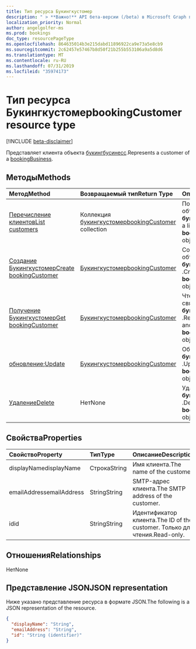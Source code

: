 ```yaml
---
title: Тип ресурса Букингкустомер
description: " > **Важно!** API бета-версии (/beta) в Microsoft Graph проходят тестирование и могут быть изменены. Использование этих API в производственных приложениях не поддерживается."
localization_priority: Normal
author: angelgolfer-ms
ms.prod: bookings
doc_type: resourcePageType
ms.openlocfilehash: 864635014b3e215dabd11896922ca9e73a5e8cb9
ms.sourcegitcommit: 2c62457e57467b8d50f21b255b553106a9a5d8d6
ms.translationtype: MT
ms.contentlocale: ru-RU
ms.lasthandoff: 07/31/2019
ms.locfileid: "35974173"
---
```

# <a name="bookingcustomer-resource-type"></a><span data-ttu-id="fd595-104">Тип ресурса Букингкустомер</span><span class="sxs-lookup"><span data-stu-id="fd595-104">bookingCustomer resource type</span></span>

 [!INCLUDE [beta-disclaimer](../../includes/beta-disclaimer.md)]
 
<span data-ttu-id="fd595-105">Представляет клиента объекта [букингбусинесс](bookingbusiness.md).</span><span class="sxs-lookup"><span data-stu-id="fd595-105">Represents a customer of a [bookingBusiness](bookingbusiness.md).</span></span>


## <a name="methods"></a><span data-ttu-id="fd595-106">Методы</span><span class="sxs-lookup"><span data-stu-id="fd595-106">Methods</span></span>

| <span data-ttu-id="fd595-107">Метод</span><span class="sxs-lookup"><span data-stu-id="fd595-107">Method</span></span>           | <span data-ttu-id="fd595-108">Возвращаемый тип</span><span class="sxs-lookup"><span data-stu-id="fd595-108">Return Type</span></span>    |<span data-ttu-id="fd595-109">Описание</span><span class="sxs-lookup"><span data-stu-id="fd595-109">Description</span></span>|
|:---------------|:--------|:----------|
|[<span data-ttu-id="fd595-110">Перечисление клиентов</span><span class="sxs-lookup"><span data-stu-id="fd595-110">List customers</span></span>](../api/bookingbusiness-list-customers.md) | <span data-ttu-id="fd595-111">Коллекция [букингкустомер](bookingcustomer.md)</span><span class="sxs-lookup"><span data-stu-id="fd595-111">[bookingCustomer](bookingcustomer.md) collection</span></span> | <span data-ttu-id="fd595-112">Получение списка объектов **букингкустомер** .</span><span class="sxs-lookup"><span data-stu-id="fd595-112">Get a list of **bookingCustomer** objects.</span></span> |
|[<span data-ttu-id="fd595-113">Создание Букингкустомер</span><span class="sxs-lookup"><span data-stu-id="fd595-113">Create bookingCustomer</span></span>](../api/bookingbusiness-post-customers.md) | [<span data-ttu-id="fd595-114">Букингкустомер</span><span class="sxs-lookup"><span data-stu-id="fd595-114">bookingCustomer</span></span>](bookingcustomer.md) | <span data-ttu-id="fd595-115">Создание нового объекта **букингкустомер** .</span><span class="sxs-lookup"><span data-stu-id="fd595-115">Create a new **bookingCustomer** object.</span></span> |
|[<span data-ttu-id="fd595-116">Получение Букингкустомер</span><span class="sxs-lookup"><span data-stu-id="fd595-116">Get bookingCustomer</span></span>](../api/bookingcustomer-get.md) | [<span data-ttu-id="fd595-117">Букингкустомер</span><span class="sxs-lookup"><span data-stu-id="fd595-117">bookingCustomer</span></span>](bookingcustomer.md) |<span data-ttu-id="fd595-118">Чтение свойств и связей объекта **букингкустомер** .</span><span class="sxs-lookup"><span data-stu-id="fd595-118">Read the properties and relationships of a **bookingCustomer** object.</span></span>|
|<span data-ttu-id="fd595-119">[обновление](../api/bookingcustomer-update.md);</span><span class="sxs-lookup"><span data-stu-id="fd595-119">[Update](../api/bookingcustomer-update.md)</span></span> | [<span data-ttu-id="fd595-120">Букингкустомер</span><span class="sxs-lookup"><span data-stu-id="fd595-120">bookingCustomer</span></span>](bookingcustomer.md) |<span data-ttu-id="fd595-121">Обновление объекта **букингкустомер** .</span><span class="sxs-lookup"><span data-stu-id="fd595-121">Update a **bookingCustomer** object.</span></span> |
|[<span data-ttu-id="fd595-122">Удаление</span><span class="sxs-lookup"><span data-stu-id="fd595-122">Delete</span></span>](../api/bookingcustomer-delete.md) | <span data-ttu-id="fd595-123">Нет</span><span class="sxs-lookup"><span data-stu-id="fd595-123">None</span></span> |<span data-ttu-id="fd595-124">Удаление объекта **букингкустомер** .</span><span class="sxs-lookup"><span data-stu-id="fd595-124">Delete a **bookingCustomer** object.</span></span> |

## <a name="properties"></a><span data-ttu-id="fd595-125">Свойства</span><span class="sxs-lookup"><span data-stu-id="fd595-125">Properties</span></span>
| <span data-ttu-id="fd595-126">Свойство</span><span class="sxs-lookup"><span data-stu-id="fd595-126">Property</span></span>     | <span data-ttu-id="fd595-127">Тип</span><span class="sxs-lookup"><span data-stu-id="fd595-127">Type</span></span>   |<span data-ttu-id="fd595-128">Описание</span><span class="sxs-lookup"><span data-stu-id="fd595-128">Description</span></span>|
|:---------------|:--------|:----------|
|<span data-ttu-id="fd595-129">displayName</span><span class="sxs-lookup"><span data-stu-id="fd595-129">displayName</span></span>|<span data-ttu-id="fd595-130">Строка</span><span class="sxs-lookup"><span data-stu-id="fd595-130">String</span></span>|<span data-ttu-id="fd595-131">Имя клиента.</span><span class="sxs-lookup"><span data-stu-id="fd595-131">The name of the customer.</span></span>|
|<span data-ttu-id="fd595-132">emailAddress</span><span class="sxs-lookup"><span data-stu-id="fd595-132">emailAddress</span></span>|<span data-ttu-id="fd595-133">String</span><span class="sxs-lookup"><span data-stu-id="fd595-133">String</span></span>|<span data-ttu-id="fd595-134">SMTP-адрес клиента.</span><span class="sxs-lookup"><span data-stu-id="fd595-134">The SMTP address of the customer.</span></span>|
|<span data-ttu-id="fd595-135">id</span><span class="sxs-lookup"><span data-stu-id="fd595-135">id</span></span>|<span data-ttu-id="fd595-136">String</span><span class="sxs-lookup"><span data-stu-id="fd595-136">String</span></span>| <span data-ttu-id="fd595-137">Идентификатор клиента.</span><span class="sxs-lookup"><span data-stu-id="fd595-137">The ID of the customer.</span></span> <span data-ttu-id="fd595-138">Только для чтения.</span><span class="sxs-lookup"><span data-stu-id="fd595-138">Read-only.</span></span>|

## <a name="relationships"></a><span data-ttu-id="fd595-139">Отношения</span><span class="sxs-lookup"><span data-stu-id="fd595-139">Relationships</span></span>
<span data-ttu-id="fd595-140">Нет</span><span class="sxs-lookup"><span data-stu-id="fd595-140">None</span></span>


## <a name="json-representation"></a><span data-ttu-id="fd595-141">Представление JSON</span><span class="sxs-lookup"><span data-stu-id="fd595-141">JSON representation</span></span>

<span data-ttu-id="fd595-142">Ниже указано представление ресурса в формате JSON.</span><span class="sxs-lookup"><span data-stu-id="fd595-142">The following is a JSON representation of the resource.</span></span>

<!-- {
  "blockType": "resource",
  "optionalProperties": [

  ],
  "@odata.type": "microsoft.graph.bookingCustomer"
}-->

```json
{
  "displayName": "String",
  "emailAddress": "String",
  "id": "String (identifier)"
}

```

<!-- uuid: 8fcb5dbc-d5aa-4681-8e31-b001d5168d79
2015-10-25 14:57:30 UTC -->
<!--
{
  "type": "#page.annotation",
  "description": "bookingCustomer resource",
  "keywords": "",
  "section": "documentation",
  "tocPath": "",
  "suppressions": []
}
-->
